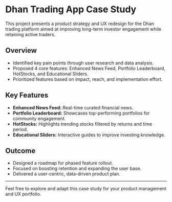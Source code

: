 # Dhan Trading App Case Study

This project presents a product strategy and UX redesign for the Dhan trading platform aimed at improving long-term investor engagement while retaining active traders.

## Overview
- Identified key pain points through user research and data analysis.
- Proposed 4 core features: Enhanced News Feed, Portfolio Leaderboard, HotStocks, and Educational Sliders.
- Prioritized features based on impact, reach, and implementation effort.

## Key Features
- **Enhanced News Feed:** Real-time curated financial news.
- **Portfolio Leaderboard:** Showcases top-performing portfolios for community engagement.
- **HotStocks:** Highlights trending stocks filtered by returns and time period.
- **Educational Sliders:** Interactive guides to improve investing knowledge.

## Outcome
- Designed a roadmap for phased feature rollout.
- Focused on boosting retention and expanding the user base.
- Delivered a user-centric, data-driven product plan.

---

Feel free to explore and adapt this case study for your product management and UX portfolio.

